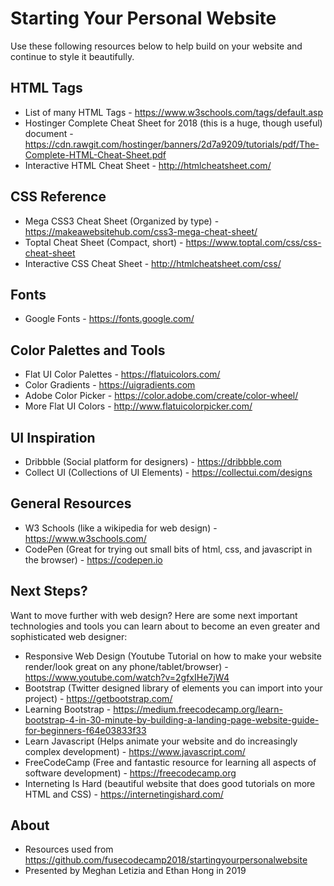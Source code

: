 # Starting Your Personal Website

Use these following resources below to help build on your website and continue to style it beautifully.

## HTML Tags
* List of many HTML Tags - https://www.w3schools.com/tags/default.asp
* Hostinger Complete Cheat Sheet for 2018 (this is a huge, though useful) document - https://cdn.rawgit.com/hostinger/banners/2d7a9209/tutorials/pdf/The-Complete-HTML-Cheat-Sheet.pdf
* Interactive HTML Cheat Sheet - http://htmlcheatsheet.com/

## CSS Reference 
* Mega CSS3 Cheat Sheet (Organized by type) - https://makeawebsitehub.com/css3-mega-cheat-sheet/
* Toptal Cheat Sheet (Compact, short) - https://www.toptal.com/css/css-cheat-sheet
* Interactive CSS Cheat Sheet - http://htmlcheatsheet.com/css/

## Fonts 
* Google Fonts - https://fonts.google.com/

## Color Palettes and Tools
* Flat UI Color Palettes - https://flatuicolors.com/
* Color Gradients - https://uigradients.com
* Adobe Color Picker - https://color.adobe.com/create/color-wheel/
* More Flat UI Colors - http://www.flatuicolorpicker.com/

## UI Inspiration
* Dribbble (Social platform for designers) - https://dribbble.com
* Collect UI (Collections of UI Elements) - https://collectui.com/designs

## General Resources
* W3 Schools (like a wikipedia for web design) - https://www.w3schools.com/
* CodePen (Great for trying out small bits of html, css, and javascript in the browser) - https://codepen.io

## Next Steps? 
Want to move further with web design? Here are some next important technologies and tools you can learn about to become an even greater and sophisticated web designer: 
* Responsive Web Design (Youtube Tutorial on how to make your website render/look great on any phone/tablet/browser) - https://www.youtube.com/watch?v=2gfxIHe7jW4
* Bootstrap (Twitter designed library of elements you can import into your project) - https://getbootstrap.com/
* Learning Bootstrap - https://medium.freecodecamp.org/learn-bootstrap-4-in-30-minute-by-building-a-landing-page-website-guide-for-beginners-f64e03833f33
* Learn Javascript (Helps animate your website and do increasingly complex development) - https://www.javascript.com/
* FreeCodeCamp (Free and fantastic resource for learning all aspects of software development) - https://freecodecamp.org
* Interneting Is Hard (beautiful website that does good tutorials on more HTML and CSS) - https://internetingishard.com/

## About
* Resources used from https://github.com/fusecodecamp2018/startingyourpersonalwebsite
* Presented by Meghan Letizia and Ethan Hong in 2019
